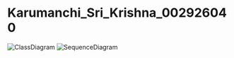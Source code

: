 # Karumanchi_Sri_Krishna_002926040
![ClassDiagram](https://user-images.githubusercontent.com/114638690/198924464-9e7d658c-41b5-47e2-bf97-73f39fb1dd65.jpg)
![SequenceDiagram](https://user-images.githubusercontent.com/114638690/198925524-769a0516-7de5-46f5-a049-73c80d548b52.jpg)

